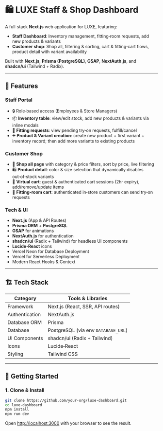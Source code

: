 # 🛍️ LUXE Staff & Shop Dashboard

A full‑stack **Next.js** web application for LUXE, featuring:

- **Staff Dashboard**: Inventory management, fitting‑room requests, add new products & variants  
- **Customer shop**: Shop all, filtering & sorting, cart & fitting‑cart flows, product detail with variant availability  

Built with **Next.js**, **Prisma (PostgreSQL)**, **GSAP**, **NextAuth.js**, and **shadcn/ui** (Tailwind + Radix).

---

## 🌟 Features

### Staff Portal
- 🔒 Role‑based access (Employees & Store Managers)  
- 📦 **Inventory table**: view/edit stock, add new products & variants via inline modals  
- 🚪 **Fitting requests**: view pending try‑on requests, fulfill/cancel  
- ➕ **Product & Variant creation**: create new product + first variant + inventory record; then add more variants to existing products  

### Customer Shop
- 🛒 **Shop all page** with category & price filters, sort by price, live filtering  
- 🛍️ **Product detail**: color & size selection that dynamically disables out‑of‑stock variants  
- 🛒 **Virtual cart**: guest & authenticated cart sessions (2hr expiry), add/remove/update items  
- 👗 **Fitting‑room cart**: authenticated in‑store customers can send try‑on requests  

### Tech & UI
- **Next.js** (App & API Routes)  
- **Prisma ORM** + **PostgreSQL**  
- **GSAP** for animations
- **NextAuth.js** for authentication  
- **shadcn/ui** (Radix + Tailwind) for headless UI components  
- **Lucide‑React** icons  
- Vercel Neon for Database Deployment
- Vercel for Serverless Deployment
- Modern React Hooks & Context  

---

## 🏗 Tech Stack

| Category         | Tools & Libraries                  |
| ---------------- | ---------------------------------- |
| Framework        | Next.js (React, SSR, API routes)   |
| Authentication   | NextAuth.js                        |
| Database ORM     | Prisma                             |
| Database         | PostgreSQL (via env `DATABASE_URL`)|
| UI Components    | shadcn/ui (Radix + Tailwind)       |
| Icons            | Lucide‑React                       |
| Styling          | Tailwind CSS                       |

---

## 🔧 Getting Started

### 1. Clone & Install

```bash
git clone https://github.com/your-org/luxe-dashboard.git
cd luxe-dashboard
npm install
npm run dev
```

Open [http://localhost:3000](http://localhost:3000) with your browser to see the result.

